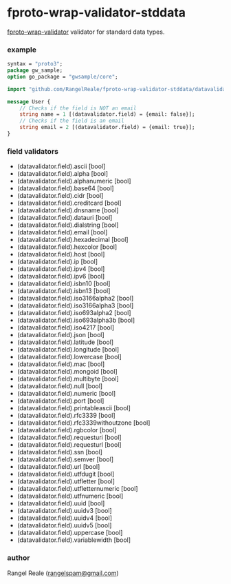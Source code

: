 # fproto-wrap-validator-stddata

[fproto-wrap-validator](https://github.com/RangelReale/fproto-wrap-validator) validator for standard data types.

### example

```protobuf
syntax = "proto3";
package gw_sample;
option go_package = "gwsample/core";

import "github.com/RangelReale/fproto-wrap-validator-stddata/datavalidator.proto";

message User {
    // Checks if the field is NOT an email
    string name = 1 [(datavalidator.field) = {email: false}];
    // Checks if the field is an email
    string email = 2 [(datavalidator.field) = {email: true}];
}
```

### field validators

* (datavalidator.field).ascii [bool]
* (datavalidator.field).alpha [bool]
* (datavalidator.field).alphanumeric [bool]
* (datavalidator.field).base64 [bool]
* (datavalidator.field).cidr [bool]
* (datavalidator.field).creditcard [bool]
* (datavalidator.field).dnsname [bool]
* (datavalidator.field).datauri [bool]
* (datavalidator.field).dialstring [bool]
* (datavalidator.field).email [bool]
* (datavalidator.field).hexadecimal [bool]
* (datavalidator.field).hexcolor [bool]
* (datavalidator.field).host [bool]
* (datavalidator.field).ip [bool]
* (datavalidator.field).ipv4 [bool]
* (datavalidator.field).ipv6 [bool]
* (datavalidator.field).isbn10 [bool]
* (datavalidator.field).isbn13 [bool]
* (datavalidator.field).iso3166alpha2 [bool]
* (datavalidator.field).iso3166alpha3 [bool]
* (datavalidator.field).iso693alpha2 [bool]
* (datavalidator.field).iso693alpha3b [bool]
* (datavalidator.field).iso4217 [bool]
* (datavalidator.field).json [bool]
* (datavalidator.field).latitude [bool]
* (datavalidator.field).longitude [bool]
* (datavalidator.field).lowercase [bool]
* (datavalidator.field).mac [bool]
* (datavalidator.field).mongoid [bool]
* (datavalidator.field).multibyte [bool]
* (datavalidator.field).null [bool]
* (datavalidator.field).numeric [bool]
* (datavalidator.field).port [bool]
* (datavalidator.field).printableascii [bool]
* (datavalidator.field).rfc3339 [bool]
* (datavalidator.field).rfc3339withoutzone [bool]
* (datavalidator.field).rgbcolor [bool]
* (datavalidator.field).requesturi [bool]
* (datavalidator.field).requesturl [bool]
* (datavalidator.field).ssn [bool]
* (datavalidator.field).semver [bool]
* (datavalidator.field).url [bool]
* (datavalidator.field).utfdugit [bool]
* (datavalidator.field).utfletter [bool]
* (datavalidator.field).utfletternumeric [bool]
* (datavalidator.field).utfnumeric [bool]
* (datavalidator.field).uuid [bool]
* (datavalidator.field).uuidv3 [bool]
* (datavalidator.field).uuidv4 [bool]
* (datavalidator.field).uuidv5 [bool]
* (datavalidator.field).uppercase [bool]
* (datavalidator.field).variablewidth [bool]
    
### author

Rangel Reale (rangelspam@gmail.com)

